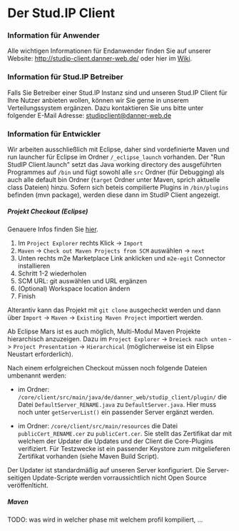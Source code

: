 # Der Stud.IP Client

### Information für Anwender
Alle wichtigen Informationen für Endanwender finden Sie auf unserer Website: http://studip-client.danner-web.de/ oder hier im [Wiki]( https://github.com/CollapsedDom/Stud.IP-Client/wiki/Hilfe).

### Information für Stud.IP Betreiber
Falls Sie Betreiber einer Stud.IP Instanz sind und unseren Stud.IP Client für Ihre Nutzer anbieten wollen, können wir Sie gerne in unserem Verteilungssystem ergänzen. Dazu kontaktieren Sie uns bitte unter folgender E-Mail Adresse: studipclient@danner-web.de

### Information für Entwickler
Wir arbeiten ausschließlich mit Eclipse, daher sind vordefinierte Maven und run launcher für Eclipse im Ordner `/_eclipse_launch` vorhanden.
Der "Run StudIP Client.launch" setzt das Java working directory des ausgeführten Programmes auf `/bin` und fügt sowohl alle `src` Ordner (für Debugging) als auch alle default bin Ordner (`target` Ordner unter Maven, sprich aktuelle class Dateien) hinzu. Sofern sich beteis compilierte Plugins in `/bin/plugins` befinden (mvn package), werden diese dann im StudIP Client angezeigt.

##### Projekt Checkout (Eclipse)
Genauere Infos finden Sie [hier](http://obscuredclarity.blogspot.de/2012/10/import-maven-git-project-into-eclipse.html).
1. Im `Project Explorer` rechts Klick -> `Import`
2. `Maven` -> `Check out Maven Projects from SCM` auswählen -> `next`
3. Unten rechts m2e Marketplace Link anklicken und `m2e-egit` Connector installieren
4. Schritt 1-2 wiederholen
5. SCM URL: git auswählen und URL ergänzen
6. (Optional) Workspace location ändern
7. Finish

Alterantiv kann das Projekt mit `git clone` ausgecheckt werden und dann über `Import` -> `Maven` -> `Existing Maven Project` importiert werden.

Ab Eclipse Mars ist es auch möglich, Multi-Modul Maven Projekte hierarchisch anzuzeigen. Dazu im `Project Explorer` -> `Dreieck nach unten` -> `Project Presentation` -> `Hierarchical` (möglicherweise ist ein Elipse Neustart erforderlich).

Nach einem erfolgreichen Checkout müssen noch folgende Dateien umbenannt werden:
- im Ordner: `/core/client/src/main/java/de/danner_web/studip_client/plugin/` die Datei `DefaultServer_RENAME.java` zu `DefaultServer.java`. Hier muss noch unter `getServerList()` ein passender Server ergänzt werden.

- im Ordner: `/core/client/src/main/resources` die Datei `publicCert_RENAME.cer` zu `publicCert.cer`. Sie stellt das Zertifikat dar mit welchem der Updater die Updates und der Client die Core-Plugins verifiziert. Für Testzwecke ist ein passender Keystore zum mitgelieferen Zertifikat vorhanden (siehe Maven Build Script).

Der Updater ist standardmäßig auf unseren Server konfiguriert. Die Server-seitigen Update-Scripte werden vorraussichtlich nicht Open Source veröffenlticht.

##### Maven
TODO: was wird in welcher phase mit welchem profil kompiliert, ...
